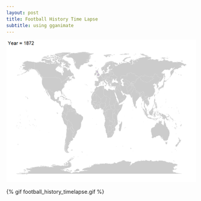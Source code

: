 ```yaml
---
layout: post
title: Football History Time Lapse
subtitle: using gganimate
---
```


![alt tag](football_history_timelapse.gif)


{% gif football_history_timelapse.gif %}
